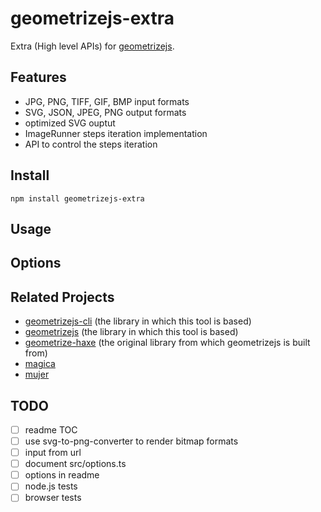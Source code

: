 # geometrizejs-extra

Extra (High level APIs) for [geometrizejs](https://github.com/cancerberoSgx/geometrizejs).

<!-- toc -->


<!-- tocstop -->

## Features

 * JPG, PNG, TIFF, GIF, BMP input formats
 * SVG, JSON, JPEG, PNG output formats
 * optimized SVG ouptut
 * ImageRunner steps iteration implementation
 * API to control the steps iteration  

## Install

```sg
npm install geometrizejs-extra 
```

## Usage

## Options



## Related Projects

 * [geometrizejs-cli](https://www.npmjs.com/package/geometrizejs-cli) (the library in which this tool is based)
 * [geometrizejs](https://www.npmjs.com/package/geometrizejs) (the library in which this tool is based)
 * [geometrize-haxe](https://github.com/Tw1ddle/geometrize-haxe/) (the original library from which geometrizejs is built from)
 * [magica](https://www.npmjs.com/package/magica)
 * [mujer](https://www.npmjs.com/package/mujer)
 
## TODO

- [ ] readme TOC
- [ ] use svg-to-png-converter to render bitmap formats
- [ ] input from url
- [ ] document src/options.ts
- [ ] options in readme
- [ ] node.js tests
- [ ] browser tests